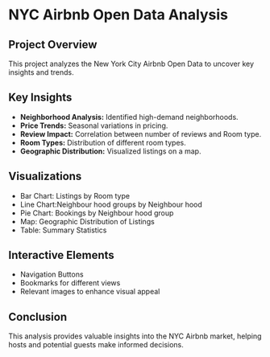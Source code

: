 # NYC Airbnb Open Data Analysis

## Project Overview
This project analyzes the New York City Airbnb Open Data to uncover key insights and trends.

## Key Insights
- **Neighborhood Analysis:** Identified high-demand neighborhoods.
- **Price Trends:** Seasonal variations in pricing.
- **Review Impact:** Correlation between number of reviews and Room type.
- **Room Types:** Distribution of different room types.
- **Geographic Distribution:** Visualized listings on a map.

## Visualizations
- Bar Chart: Listings by Room type
- Line Chart:Neighbour hood groups by Neighbour hood
- Pie Chart: Bookings by Neighbour hood group
- Map: Geographic Distribution of Listings
- Table: Summary Statistics

## Interactive Elements
- Navigation Buttons
- Bookmarks for different views
- Relevant images to enhance visual appeal

## Conclusion
This analysis provides valuable insights into the NYC Airbnb market, helping hosts and potential guests make informed decisions.
